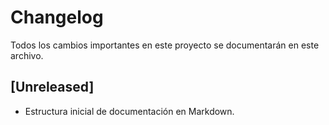 # Changelog

Todos los cambios importantes en este proyecto se documentarán en este archivo.

## [Unreleased]
- Estructura inicial de documentación en Markdown. 